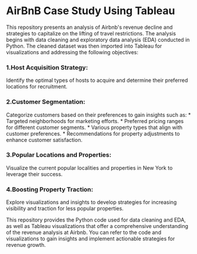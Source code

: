 # AirBnB Case Study Using Tableau

This repository presents an analysis of Airbnb's revenue decline and strategies to capitalize on the lifting of travel restrictions. The analysis begins with data cleaning and exploratory data analysis (EDA) conducted in Python. The cleaned dataset was then imported into Tableau for visualizations and addressing the following objectives:

###    1.Host Acquisition Strategy: 
Identify the optimal types of hosts to acquire and determine their preferred locations for recruitment.

###    2.Customer Segmentation: 
Categorize customers based on their preferences to gain insights such as:
      * Targeted neighborhoods for marketing efforts.
      * Preferred pricing ranges for different customer segments.
      * Various property types that align with customer preferences.
      * Recommendations for property adjustments to enhance customer satisfaction.

###    3.Popular Locations and Properties: 
Visualize the current popular localities and properties in New York to leverage their success.

###    4.Boosting Property Traction: 
Explore visualizations and insights to develop strategies for increasing visibility and traction for less popular properties.

This repository provides the Python code used for data cleaning and EDA, as well as Tableau visualizations that offer a comprehensive understanding of the revenue analysis at Airbnb. You can refer to the code and visualizations to gain insights and implement actionable strategies for revenue growth.
